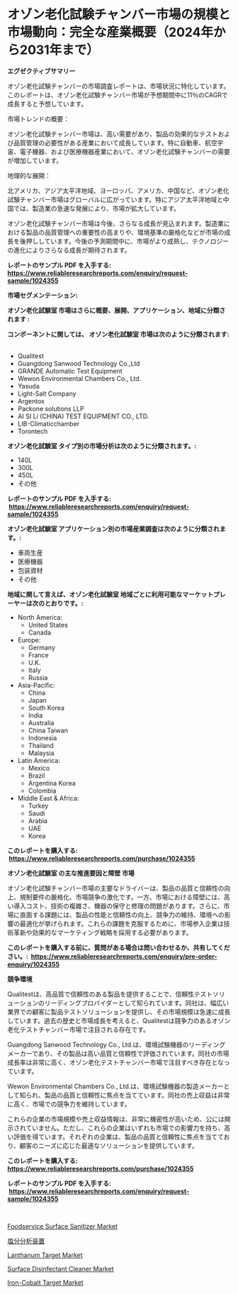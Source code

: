 <p><h1>オゾン老化試験チャンバー市場の規模と市場動向：完全な産業概要（2024年から2031年まで）</h1></p><p><strong>エグゼクティブサマリー</strong></p>
<p><p>オゾン老化試験チャンバーの市場調査レポートは、市場状況に特化しています。このレポートは、オゾン老化試験チャンバー市場が予想期間中に11％のCAGRで成長すると予想しています。</p><p>市場トレンドの概要：</p><p>オゾン老化試験チャンバー市場は、高い需要があり、製品の効果的なテストおよび品質管理の必要性がある産業において成長しています。特に自動車、航空宇宙、電子機器、および医療機器産業において、オゾン老化試験チャンバーの需要が増加しています。</p><p>地理的な展開：</p><p>北アメリカ、アジア太平洋地域、ヨーロッパ、アメリカ、中国など、オゾン老化試験チャンバー市場はグローバルに広がっています。特にアジア太平洋地域と中国では、製造業の急速な発展により、市場が拡大しています。</p><p>オゾン老化試験チャンバー市場は今後、さらなる成長が見込まれます。製造業における製品の品質管理への重要性の高まりや、環境基準の厳格化などが市場の成長を後押ししています。今後の予測期間中に、市場がより成熟し、テクノロジーの進化によりさらなる成長が期待されます。</p></p>
<p><strong>レポートのサンプル PDF を入手する: <a href="https://www.reliableresearchreports.com/enquiry/request-sample/1024355">https://www.reliableresearchreports.com/enquiry/request-sample/1024355</a></strong></p>
<p><strong>市場セグメンテーション:</strong></p>
<p><strong> オゾン老化試験室 市場はさらに概要、展開、アプリケーション、地域に分類されます :</strong></p>
<p><strong>コンポーネントに関しては、 オゾン老化試験室 市場は次のように分類されます: &nbsp;</strong></p>
<p><ul><li>Qualitest</li><li>Guangdong Sanwood Technology Co.,Ltd</li><li>GRANDE Automatic Test Equipment</li><li>Wewon Environmental Chambers Co., Ltd.</li><li>Yasuda</li><li>Light-Salt Company</li><li>Argentox</li><li>Packone solutions LLP</li><li>AI SI Li (CHINA) TEST EQUIPMENT CO., LTD.</li><li>LIB-Climaticchamber</li><li>Torontech</li></ul></p>
<p><strong> オゾン老化試験室 タイプ別の市場分析は次のように分類されます。:</strong></p>
<p><ul><li>140L</li><li>300L</li><li>450L</li><li>その他</li></ul></p>
<p><strong>レポートのサンプル PDF を入手する: &nbsp;<a href="https://www.reliableresearchreports.com/enquiry/request-sample/1024355">https://www.reliableresearchreports.com/enquiry/request-sample/1024355</a></strong></p>
<p><strong> オゾン老化試験室 アプリケーション別の市場産業調査は次のように分類されます。:</strong></p>
<p><ul><li>車両生産</li><li>医療機器</li><li>包装資材</li><li>その他</li></ul></p>
<p><strong>地域に関して言えば、オゾン老化試験室 地域ごとに利用可能なマーケットプレーヤーは次のとおりです。:</strong></p>
<p><ul>
    <li>
        North America:
        <ul>
            <li>United States</li>
            <li>Canada</li>
        </ul>
    </li>
    <li>
        Europe:
        <ul>
            <li>Germany</li>
            <li>France</li>
            <li>U.K.</li>
            <li>Italy</li>
            <li>Russia</li>
        </ul>
    </li>
    <li>
        Asia-Pacific:
        <ul>
            <li>China</li>
            <li>Japan</li>
            <li>South Korea</li>
            <li>India</li>
            <li>Australia</li>
            <li>China Taiwan</li>
            <li>Indonesia</li>
            <li>Thailand</li>
            <li>Malaysia</li>
        </ul>
    </li>
    <li>
        Latin America:
        <ul>
            <li>Mexico</li>
            <li>Brazil</li>
            <li>Argentina Korea</li>
            <li>Colombia</li>
        </ul>
    </li>
    <li>
        Middle East & Africa:
        <ul>
            <li>Turkey</li>
            <li>Saudi</li>
            <li>Arabia</li>
            <li>UAE</li>
            <li>Korea</li>
        </ul>
    </li>
    </ul></p>
<p><strong>このレポートを購入する: &nbsp;<a href="https://www.reliableresearchreports.com/purchase/1024355">https://www.reliableresearchreports.com/purchase/1024355</a></strong></p>
<p><strong>オゾン老化試験室 の主な推進要因と障壁 市場</strong></p>
<p><p>オゾン老化試験チャンバー市場の主要なドライバーは、製品の品質と信頼性の向上、規制要件の厳格化、市場競争の激化です。一方、市場における障壁には、高い導入コスト、技術の複雑さ、機器の保守と修理の問題があります。さらに、市場に直面する課題には、製品の性能と信頼性の向上、競争力の維持、環境への影響の最適化が挙げられます。これらの課題を克服するために、市場参入企業は技術革新や効果的なマーケティング戦略を採用する必要があります。</p></p>
<p><strong>このレポートを購入する前に、質問がある場合は問い合わせるか、共有してください。:&nbsp; <a href="https://www.reliableresearchreports.com/enquiry/pre-order-enquiry/1024355">https://www.reliableresearchreports.com/enquiry/pre-order-enquiry/1024355</a></strong></p>
<p><strong>競争環境</strong></p>
<p><p>Qualitestは、高品質で信頼性のある製品を提供することで、信頼性テストソリューションのリーディングプロバイダーとして知られています。同社は、幅広い業界での顧客に製品テストソリューションを提供し、その市場規模は急速に成長しています。過去の歴史と市場成長を考えると、Qualitestは競争力のあるオゾン老化テストチャンバー市場で注目される存在です。</p><p>Guangdong Sanwood Technology Co., Ltd.は、環境試験機器のリーディングメーカーであり、その製品は高い品質と信頼性で評価されています。同社の市場成長率は非常に高く、オゾン老化テストチャンバー市場で注目すべき存在となっています。</p><p>Wewon Environmental Chambers Co., Ltd.は、環境試験機器の製造メーカーとして知られ、製品の品質と信頼性に焦点を当てています。同社の売上収益は非常に高く、市場での競争力を維持しています。</p><p>これらの企業の市場規模や売上収益情報は、非常に機密性が高いため、公には開示されていません。ただし、これらの企業はいずれも市場での影響力を持ち、高い評価を得ています。それぞれの企業は、製品の品質と信頼性に焦点を当てており、顧客のニーズに応じた最適なソリューションを提供しています。</p></p>
<p><strong>このレポートを購入する: &nbsp; <a href="https://www.reliableresearchreports.com/purchase/1024355">https://www.reliableresearchreports.com/purchase/1024355</a></strong></p>
<p><strong>レポートのサンプル PDF を入手する: &nbsp;<a href="https://www.reliableresearchreports.com/enquiry/request-sample/1024355">https://www.reliableresearchreports.com/enquiry/request-sample/1024355</a></strong><strong></strong></p>
<p>&nbsp;</p>
<p><p><a href="https://issuu.com/reportprime-2/docs/foodservice-surface-sanitizer-market-size-2030.ppt">Foodservice Surface Sanitizer Market</a></p><p><a href="https://github.com/sghwr779811674/Market-Research-Report-List-1/blob/main/19563771433.md">塩分分析装置</a></p><p><a href="https://github.com/moyahfrancoestellec51j635wcx/Market-Research-Report-List-1/blob/main/lanthanum-target-market.md">Lanthanum Target Market</a></p><p><a href="https://issuu.com/reportprime-2/docs/surface-disinfectant-cleaner-market-size-2030.pptx">Surface Disinfectant Cleaner Market</a></p><p><a href="https://github.com/suaretopek9/Market-Research-Report-List-1/blob/main/iron-cobalt-target-market.md">Iron-Cobalt Target Market</a></p></p>